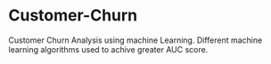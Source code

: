 # Customer-Churn
Customer Churn Analysis using machine Learning.
Different machine learning algorithms used to achive greater AUC score.
